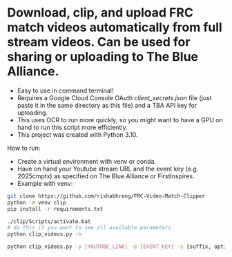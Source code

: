 # Download, clip, and upload FRC match videos automatically from full stream videos. Can be used for sharing or uploading to The Blue Alliance. 
- Easy to use in command terminal!
- Requires a Google Cloud Console OAuth _client_secrets.json_ file (just paste it in the same directory as this file) and a TBA API key for uploading.
- This uses OCR to run more quickly, so you might want to have a GPU on hand to run this script more efficiently.
- This project was created with Python 3.10.


How to run:
- Create a virtual environment with venv or conda.
- Have on hand your Youtube stream URL and the event key (e.g. 2025cmptx) as specified on The Blue Alliance or FirstInspires.
- Example with venv:
```bash
git clone https://github.com/rishabhreng/FRC-Video-Match-Clipper
python -m venv clip
pip install -r requirements.txt

./clip/Scripts/activate.bat
# do this if you want to see all available parameters
python clip_videos.py -h 

python clip_videos.py -y [YOUTUBE_LINK] -e [EVENT_KEY] -s [suffix, optional] -tba_key [optional, necessary to upload]
```
